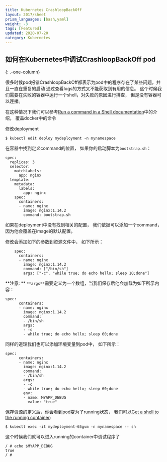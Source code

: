 ```yaml
---
title: Kubernetes CrashloopBackOff
layout: 2017/sheet
prism_languages: [bash,yaml]
weight: -3
tags: [Featured]
updated: 2020-07-20
category: Kubernetes
---
```


## 如何在Kubernetes中调试CrashloopBackOff pod

{: .-one-column}

很多时候pod报错CrashloopBackOff都表示为pod中的程序存在了某些问题，并且一直在重复的启动 通过查看logs的方式又不能获取到有用的信息。 这个时候我们需要在失败的容器中运行一个shell，对失败的原因进行排查， 但是没有容器可以连接。 

在这种情况下我们可以参考[Run a command in a Shell documentation](https://kubernetes.io/docs/tasks/inject-data-application/define-command-argument-container/#run-a-command-in-a-shell)中的介绍， 覆盖docker中的命令


修改deployment 

```
$ kubectl edit deploy mydeployment -n mynamespace
```

在容器中找到定义command的位置， 如果你的启动脚本为`bootstrap.sh`： 


```
spec:
  replicas: 3
  selector:
    matchLabels:
      app: nginx
  template:
    metadata:
      labels:
        app: nginx
    spec:
      containers:
      - name: nginx
        image: nginx:1.14.2
        command: bootstrap.sh
```

如果在deployment中没有找到相关的配置， 我们依据可以添加一个command， 因为他会覆盖在image的默认配置。 

修改会添加如下的参数到资源文件中， 如下所示： 

```
    spec:
      containers:
      - name: nginx
        image: nginx:1.14.2
        command: ["/bin/sh"]
        args: ["-c", "while true; do echo hello; sleep 10;done"]
```


**注意: **  `**args**`需要定义为一个数组，当我们保存后他会加载为如下所示内容： 

```
spec:
      containers:
      - name: nginx
        image: nginx:1.14.2
        command:
        - /bin/sh
        args:
        - -c
        - while true; do echo hello; sleep 60;done
```

同样的道理我们也可以添加环境变量到pod中， 如下所示： 


```
spec:
      containers:
      - name: nginx
        image: nginx:1.14.2
        command:
        - /bin/sh
        args:
        - -c
        - while true; do echo hello; sleep 60;done
        env:
        - name: MYAPP_DEBUG
          value: "true"
```

保存资源的定义后，你会看到pod变为了running状态， 我们可以[Get a shell to the running container](https://kubernetes.io/docs/tasks/debug-application-cluster/get-shell-running-container/#getting-a-shell-to-a-container):

```
$ kubectl exec -it mydeployment-65gvm -n mynamespace -- sh
```

这个时候我们就可以进入running的container中调试程序了

```
/ # echo $MYAPP_DEBUG
true
/ #
```
